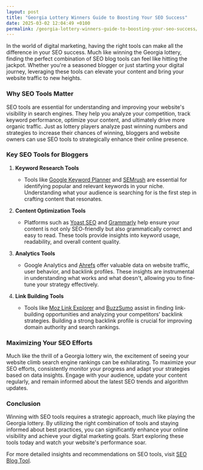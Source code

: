 ```yaml
---
layout: post
title: "Georgia Lottery Winners Guide to Boosting Your SEO Success"
date: 2025-03-02 12:04:49 +0100
permalink: /georgia-lottery-winners-guide-to-boosting-your-seo-success/
---
```



In the world of digital marketing, having the right tools can make all the difference in your SEO success. Much like winning the Georgia lottery, finding the perfect combination of SEO blog tools can feel like hitting the jackpot. Whether you're a seasoned blogger or just starting your digital journey, leveraging these tools can elevate your content and bring your website traffic to new heights.

### Why SEO Tools Matter

SEO tools are essential for understanding and improving your website's visibility in search engines. They help you analyze your competition, track keyword performance, optimize your content, and ultimately drive more organic traffic. Just as lottery players analyze past winning numbers and strategies to increase their chances of winning, bloggers and website owners can use SEO tools to strategically enhance their online presence.

### Key SEO Tools for Bloggers

1. **Keyword Research Tools**
   - Tools like [Google Keyword Planner](https://ads.google.com/home/tools/keyword-planner/) and [SEMrush](https://www.semrush.com/) are essential for identifying popular and relevant keywords in your niche. Understanding what your audience is searching for is the first step in crafting content that resonates.

2. **Content Optimization Tools**
   - Platforms such as [Yoast SEO](https://yoast.com/wordpress/plugins/seo/) and [Grammarly](https://www.grammarly.com/) help ensure your content is not only SEO-friendly but also grammatically correct and easy to read. These tools provide insights into keyword usage, readability, and overall content quality.

3. **Analytics Tools**
   - Google Analytics and [Ahrefs](https://ahrefs.com/) offer valuable data on website traffic, user behavior, and backlink profiles. These insights are instrumental in understanding what works and what doesn't, allowing you to fine-tune your strategy effectively.

4. **Link Building Tools**
   - Tools like [Moz Link Explorer](https://moz.com/link-explorer) and [BuzzSumo](https://buzzsumo.com/) assist in finding link-building opportunities and analyzing your competitors' backlink strategies. Building a strong backlink profile is crucial for improving domain authority and search rankings.

### Maximizing Your SEO Efforts

Much like the thrill of a Georgia lottery win, the excitement of seeing your website climb search engine rankings can be exhilarating. To maximize your SEO efforts, consistently monitor your progress and adapt your strategies based on data insights. Engage with your audience, update your content regularly, and remain informed about the latest SEO trends and algorithm updates.

### Conclusion

Winning with SEO tools requires a strategic approach, much like playing the Georgia lottery. By utilizing the right combination of tools and staying informed about best practices, you can significantly enhance your online visibility and achieve your digital marketing goals. Start exploring these tools today and watch your website's performance soar.

For more detailed insights and recommendations on SEO tools, visit [SEO Blog Tool](https://seoblogtool.com/).